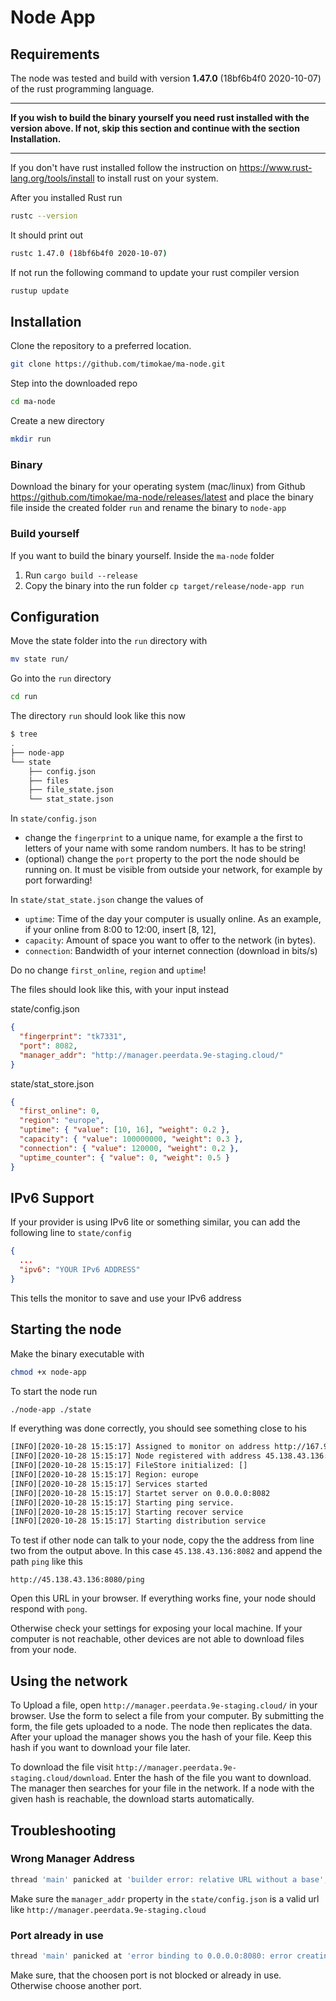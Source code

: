 # Node App
## Requirements

The node was tested and build with version **1.47.0** (18bf6b4f0 2020-10-07) of the rust programming language.

---

**If you wish to build the binary yourself you need rust installed with the version above. If not, skip this section and continue with the section Installation.**

---

If you don't have rust installed follow the instruction on https://www.rust-lang.org/tools/install to install rust on your system.

After you installed Rust run 
```bash
rustc --version
```

It should print out
```bash
rustc 1.47.0 (18bf6b4f0 2020-10-07)
```

If not run the following command to update your rust compiler version
```bash
rustup update
```

## Installation
Clone the repository to a preferred location.
```bash
git clone https://github.com/timokae/ma-node.git
```

Step into the downloaded repo
```bash
cd ma-node
```

Create a new directory
```bash
mkdir run
```

### Binary
Download the binary for your operating system (mac/linux) from Github 
https://github.com/timokae/ma-node/releases/latest and place the binary file inside the created folder `run` and rename the binary to `node-app`

### Build yourself
If you want to build the binary yourself. Inside the `ma-node` folder
1. Run `cargo build --release`
2. Copy the binary into the run folder `cp target/release/node-app run`


## Configuration
Move the state folder into the `run` directory with
```bash
mv state run/
```

Go into the `run` directory
```bash
cd run
```

The directory `run` should look like this now
```bash
$ tree
.
├── node-app
└── state
    ├── config.json
    ├── files
    ├── file_state.json
    └── stat_state.json
```

In `state/config.json`
- change the `fingerprint` to a unique name, for example a the first to letters of your name with some random numbers. It has to be string!
- (optional) change the `port` property to the port the node should be running on. It must be visible from outside your network, for example by port forwarding!

In `state/stat_state.json` change the values of
- `uptime`: Time of the day your computer is usually online.  As an example, if your online from 8:00 to 12:00, insert [8, 12], 
- `capacity`: Amount of space you want to offer to the network (in bytes).
- `connection`: Bandwidth of your internet connection (download in bits/s)
  
Do no change `first_online`, `region` and `uptime`!

The files should look like this, with your input instead

state/config.json
```json
{
  "fingerprint": "tk7331",
  "port": 8082,
  "manager_addr": "http://manager.peerdata.9e-staging.cloud/"
}
```

state/stat_store.json
```json
{
  "first_online": 0,
  "region": "europe",
  "uptime": { "value": [10, 16], "weight": 0.2 },
  "capacity": { "value": 100000000, "weight": 0.3 },
  "connection": { "value": 120000, "weight": 0.2 },
  "uptime_counter": { "value": 0, "weight": 0.5 }
}
```

## IPv6 Support

If your provider is using IPv6 lite or something similar, you can add the following line to `state/config`
```json
{
  ...
  "ipv6": "YOUR IPv6 ADDRESS"
}
```
This tells the monitor to save and use your IPv6 address

## Starting the node
Make the binary executable with
```bash
chmod +x node-app
```

To start the node run
```bash
./node-app ./state
```

If everything was done correctly, you should see something close to his
```bash
[INFO][2020-10-28 15:15:17] Assigned to monitor on address http://167.99.248.254
[INFO][2020-10-28 15:15:17] Node registered with address 45.138.43.136:8082
[INFO][2020-10-28 15:15:17] FileStore initialized: []
[INFO][2020-10-28 15:15:17] Region: europe
[INFO][2020-10-28 15:15:17] Services started
[INFO][2020-10-28 15:15:17] Startet server on 0.0.0.0:8082
[INFO][2020-10-28 15:15:17] Starting ping service.
[INFO][2020-10-28 15:15:17] Starting recover service
[INFO][2020-10-28 15:15:17] Starting distribution service
```

To test if other node can talk to your node, copy the the address from line two from the output above. In this case `45.138.43.136:8082` and append the path `ping` like this
```
http://45.138.43.136:8080/ping
```
Open this URL in your browser. If everything works fine, your node should respond with `pong`. 

Otherwise check your settings for exposing your local machine. If your computer is not reachable, other devices are not able to download files from your node.

## Using the network
To Upload a file, open `http://manager.peerdata.9e-staging.cloud/` in your browser. Use the form to select a file from your computer. By submitting the form, the file gets uploaded to a node. The node then replicates the data. After your upload the manager shows you the hash of your file. Keep this hash if you want to download your file later.

To download the file visit `http://manager.peerdata.9e-staging.cloud/download`. Enter the hash of the file you want to download. The manager then searches for your file in the network. If a node with the given hash is reachable, the download starts automatically.

## Troubleshooting

### Wrong Manager Address
```bash
thread 'main' panicked at 'builder error: relative URL without a base',
```
Make sure the `manager_addr` property in the `state/config.json` is a valid url like `http://manager.peerdata.9e-staging.cloud`

### Port already in use
```bash
thread 'main' panicked at 'error binding to 0.0.0.0:8080: error creating server listener: Address already in use (os error 98)
```
Make sure, that the choosen port is not blocked or already in use. Otherwise choose another port.

###